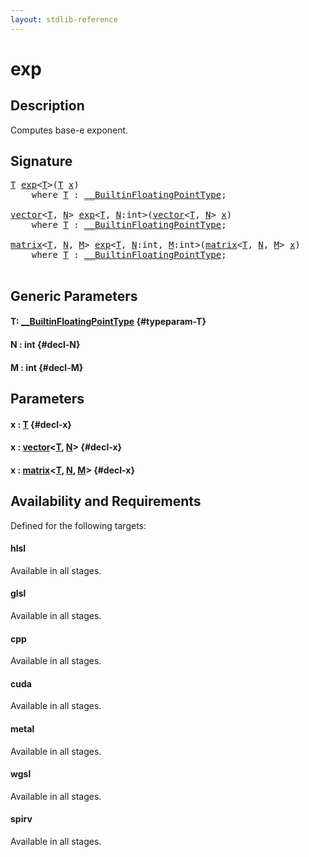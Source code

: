 ```yaml
---
layout: stdlib-reference
---
```


# exp

## Description

Computes base-e exponent.




## Signature 

<pre>
<a href="/stdlib-reference/global-decls/exp#typeparam-T" class="code_type">T</a> <a href="/stdlib-reference/global-decls/exp">exp</a>&lt;<a href="/stdlib-reference/global-decls/exp#typeparam-T" class="code_type">T</a>&gt;(<a href="/stdlib-reference/global-decls/exp#typeparam-T" class="code_type">T</a> <a href="/stdlib-reference/global-decls/exp#decl-x" class="code_param">x</a>)
    <span class='code_keyword'>where</span> <a href="/stdlib-reference/global-decls/exp#typeparam-T" class="code_type">T</a> : <a href="/stdlib-reference/interfaces/0_builtinfloatingpointtype-029hm/index" class="code_type">__BuiltinFloatingPointType</a>;

<a href="/stdlib-reference/types/vector/index" class="code_type">vector</a>&lt;<a href="/stdlib-reference/global-decls/exp#typeparam-T" class="code_type">T</a>, <a href="/stdlib-reference/global-decls/exp#decl-N" class="code_var">N</a>&gt; <a href="/stdlib-reference/global-decls/exp">exp</a>&lt;<a href="/stdlib-reference/global-decls/exp#typeparam-T" class="code_type">T</a>, <a href="/stdlib-reference/global-decls/exp#decl-N" class="code_var">N</a>:<span class="code_keyword">int</span>&gt;(<a href="/stdlib-reference/types/vector/index" class="code_type">vector</a>&lt;<a href="/stdlib-reference/global-decls/exp#typeparam-T" class="code_type">T</a>, <a href="/stdlib-reference/global-decls/exp#decl-N" class="code_var">N</a>&gt; <a href="/stdlib-reference/global-decls/exp#decl-x" class="code_param">x</a>)
    <span class='code_keyword'>where</span> <a href="/stdlib-reference/global-decls/exp#typeparam-T" class="code_type">T</a> : <a href="/stdlib-reference/interfaces/0_builtinfloatingpointtype-029hm/index" class="code_type">__BuiltinFloatingPointType</a>;

<a href="/stdlib-reference/types/matrix/index" class="code_type">matrix</a>&lt;<a href="/stdlib-reference/global-decls/exp#typeparam-T" class="code_type">T</a>, <a href="/stdlib-reference/global-decls/exp#decl-N" class="code_var">N</a>, <a href="/stdlib-reference/global-decls/exp#decl-M" class="code_var">M</a>&gt; <a href="/stdlib-reference/global-decls/exp">exp</a>&lt;<a href="/stdlib-reference/global-decls/exp#typeparam-T" class="code_type">T</a>, <a href="/stdlib-reference/global-decls/exp#decl-N" class="code_var">N</a>:<span class="code_keyword">int</span>, <a href="/stdlib-reference/global-decls/exp#decl-M" class="code_var">M</a>:<span class="code_keyword">int</span>&gt;(<a href="/stdlib-reference/types/matrix/index" class="code_type">matrix</a>&lt;<a href="/stdlib-reference/global-decls/exp#typeparam-T" class="code_type">T</a>, <a href="/stdlib-reference/global-decls/exp#decl-N" class="code_var">N</a>, <a href="/stdlib-reference/global-decls/exp#decl-M" class="code_var">M</a>&gt; <a href="/stdlib-reference/global-decls/exp#decl-x" class="code_param">x</a>)
    <span class='code_keyword'>where</span> <a href="/stdlib-reference/global-decls/exp#typeparam-T" class="code_type">T</a> : <a href="/stdlib-reference/interfaces/0_builtinfloatingpointtype-029hm/index" class="code_type">__BuiltinFloatingPointType</a>;

</pre>

## Generic Parameters

#### T: [\_\_BuiltinFloatingPointType](/stdlib-reference/interfaces/0_builtinfloatingpointtype-029hm/index) {#typeparam-T}
#### N  : int {#decl-N}
#### M  : int {#decl-M}

## Parameters

#### x  : [T](/stdlib-reference/global-decls/exp#typeparam-T) {#decl-x}
#### x  : [vector](/stdlib-reference/types/vector/index)\<[T](/stdlib-reference/types/vector/index#typeparam-T), [N](/stdlib-reference/types/vector/index#decl-N)\> {#decl-x}
#### x  : [matrix](/stdlib-reference/types/matrix/index)\<[T](/stdlib-reference/types/matrix/t-0), [N](/stdlib-reference/types/matrix/index#decl-N), [M](/stdlib-reference/types/matrix/index#decl-M)\> {#decl-x}

## Availability and Requirements

Defined for the following targets:

#### hlsl
Available in all stages.

#### glsl
Available in all stages.

#### cpp
Available in all stages.

#### cuda
Available in all stages.

#### metal
Available in all stages.

#### wgsl
Available in all stages.

#### spirv
Available in all stages.



